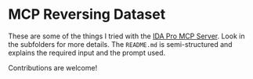 # MCP Reversing Dataset

These are some of the things I tried with the [IDA Pro MCP Server](https://github.com/mrexodia/ida-pro-mcp). Look in the subfolders for more details. The `README.md` is semi-structured and explains the required input and the prompt used.

Contributions are welcome!
